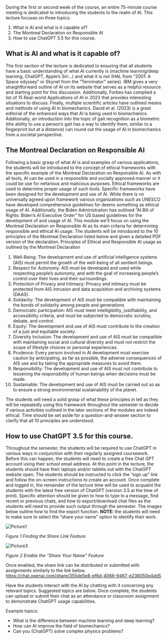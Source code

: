During the first or second week of the course, an entire 75-minute course meeting is dedicated to introducing the students to the realm of AI.  This lecture focuses on three topics:
1. What is AI and what is it capable of?
2. The Montreal Declaration on Responsible AI
3. How to use ChatGPT 3.5 for this course.

## What is AI and what is it capable of?
The first section of the lecture is dedicated to ensuring that all students have a basic understanding of what AI currently is (machine learning/deep learning, ChatGPT, Apple’s Siri…) and what it is not (HAL from “2001: A Space odyssey” or Skynet from the “Terminator” series).  IBM gives a very straightforward outline of AI on its website that serves as a helpful resource and starting point for this discussion.  Additionally, Forbes has complied a list of 15 Real-world Applications of AI in 2023 that provides interesting situations to discuss.  Finally, multiple scientific articles have outlined means and methods of using AI in biomechanics.  David et al. (2023) is a great editorial of the enhanced ways that AI is being used in biomechanics.  Additionally, an introduction into the topic of gait recognition as a biometric (the ability to use a person’s gait has a way to identify them, similar to a fingerprint but at a distance) can round out the usage of AI in biomechanics from a societal perspective.

## The Montreal Declaration on Responsible AI
Following a basic grasp of what AI is and examples of various applications, the students will be introduced to the concept of ethical frameworks with the specific example of the Montreal Declaration on Responsible AI.  As with all tools, AI can be used in a responsible and socially approved manner or it could be use for nefarious and malicious purposes.  Ethical frameworks are used to determine proper usage of such tools.  Specific frameworks have been designed for the development and use of AI. While there is no universally agreed upon framework various organizations such as UNESCO have developed comprehensive guidelines for deems something as ethical usage of AI.  Additionally, the Biden Administration has outlined “AI Bill of Rights: Biden’s AI Executive Order” for US based guidelines for the development of and usage of AI. This module we'll focus on using the Montreal Declaration on Responsible AI as its main criteria for determining responsible and ethical AI usage.  The students will be introduced to the 10 principles of the Montreal Declaration listed below and given a detailed PDF version of the declaration.
Principles of Ethical and Responsible AI usage as outlined by the Montreal Declaration
1. Well-Being: The development and use of artiﬁcial intelligence systems (AIS) must permit the growth of the well-being of all sentient beings.
2. Respect for Autonomy: AIS must be developed and used while respecting people’s autonomy, and with the goal of increasing people’s control over their lives and their surroundings.
3. Protection of Privacy and Intimacy: Privacy and intimacy must be protected from AIS intrusion and data acquisition and archiving systems (DAAS).
4. Solidarity: The development of AIS must be compatible with maintaining the bonds of solidarity among people and generations
5. Democratic participation: AIS must meet intelligibility, justifiability, and accessibility criteria, and must be subjected to democratic scrutiny, debate, and control.
6. Equity: The development and use of AIS must contribute to the creation of a just and equitable society.
7. Diversity Inclusion: The development and use of AIS must be compatible with maintaining social and cultural diversity and must not restrict the scope of lifestyle choices or personal experiences.
8. Prudence: Every person involved in AI development must exercise caution by anticipating, as far as possible, the adverse consequences of AIS use and by taking the appropriate measures to avoid them.
9. Responsibility: The development and use of AIS must not contribute to lessening the responsibility of human beings when decisions must be made.
10. Sustainable: The development and use of AIS must be carried out so as to ensure a strong environmental sustainability of the planet.

The students will need a solid grasp of what these principles in tell as they will be repeatedly using this framework throughout the semester to decide if various activities outlined in the later sections of the modules are indeed ethical. Time should be set aside for a question-and-answer section to clarify that all 10 principles are understood.
## How to use ChatGPT 3.5 for this course.
Throughout the semester, the students will be required to use ChatGPT in various ways in conjunction with their regularly assigned coursework. Before this can happen, the students will need to create a free Chat GPT account using their school email address.  At this point in the lecture, the students should have their laptops and/or tablets out with the ChatGPT website open.  The students should be instructed to click the “sign up” link and follow the on-screen instructions to create an account.  Once complete and logged in, the remainder of the lecture time will be used to acquaint the students with the latest free version of ChatGPT (version 3.5 at the time of print). Specific attention should be given to how to type in a message, find recent or previous chats, and how to export/download chat files as the students will need to provide such output through the semester.  The images below outline how to find the export function.  **NOTE:** the students will need to make sure to select the “share your name” option to identify their work.

![Picture1](https://github.com/CADS-WSSU/WSSU-AI-Ethics-Modules/assets/72575247/4b4b9cb0-9fb8-4067-8f6a-e79fcffbd809)

*Figure 1 Finding the Share Link Feature*

![Picture3](https://github.com/CADS-WSSU/WSSU-AI-Ethics-Modules/assets/72575247/cc15236b-3384-47db-a379-0e79e8aa558d)

*Figure 2 Enable the "Share Your Name" Feature*

Once enabled, the share link can be distributed or submitted with assignments similarly to the link below.
https://chat.openai.com/share/355de5e8-ef6d-4066-9467-e236050e4dd5 

Have the students interact with the AI by chatting with it concerning any relevant topics.  Suggested topics are below.  Once complete, the students can upload or submit their chat as an attendance or classroom assignment to demonstrate ChatGPT usage capabilities.

Example topics:
* What is the difference between machine learning and deep learning?
* How can AI improve the field of biomechanics?
* Can you (ChatGPT) solve complex physics problems?



